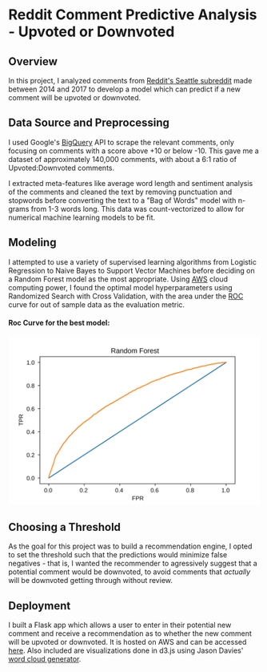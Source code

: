 # Reddit Comment Predictive Analysis - Upvoted or Downvoted

## Overview

In this project, I analyzed comments from [Reddit's Seattle subreddit](https://reddit.com/r/Seattle) made between 2014 and 2017 to develop a model which can predict if a new comment will be upvoted or downvoted. 


## Data Source and Preprocessing

I used Google's [BigQuery](https://cloud.google.com/bigquery/) API to scrape the relevant comments, only focusing on comments with a score above +10 or below -10.  This gave me a dataset of approximately 140,000 comments, with about a 6:1 ratio of Upvoted:Downvoted comments.

I extracted meta-features like average word length and sentiment analysis of the comments and cleaned the text by removing punctuation and stopwords before converting the text to a "Bag of Words" model with n-grams from 1-3 words long.  This data was count-vectorized to allow for numerical machine learning models to be fit.

## Modeling

I attempted to use a variety of supervised learning algorithms from Logistic Regression to Naive Bayes to Support Vector Machines before deciding on a Random Forest model as the most appropriate.  Using [AWS](https://aws.amazon.com/) cloud computing power, I found the optimal model hyperparameters using Randomized Search with Cross Validation, with the area under the [ROC](https://en.wikipedia.org/wiki/Receiver_operating_characteristic) curve for out of sample data as the evaluation metric.

#### Roc Curve for the best model:

![](models/random_forest_best_model.svg)

## Choosing a Threshold

As the goal for this project was to build a recommendation engine, I opted to set the threshold such that the predictions would minimize false negatives - that is, I wanted the recommender to agressively suggest that a potential comment would be downvoted, to avoid comments that *actually* will be downvoted getting through without review.

## Deployment

I built a Flask app which allows a user to enter in their potential new comment and receive a recommendation as to whether the new comment will be upvoted or downvoted.  It is hosted on AWS and can be accessed [here](http://34.219.40.159/).  Also included are visualizations done in d3.js using Jason Davies' [word cloud generator](https://github.com/jasondavies/d3-cloud).


